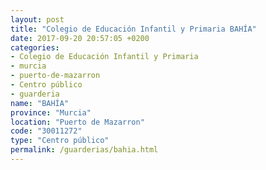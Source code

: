 ```yaml
---
layout: post
title: "Colegio de Educación Infantil y Primaria BAHÍA"
date: 2017-09-20 20:57:05 +0200
categories:
- Colegio de Educación Infantil y Primaria
- murcia
- puerto-de-mazarron
- Centro público
- guarderia
name: "BAHÍA"
province: "Murcia"
location: "Puerto de Mazarron"
code: "30011272"
type: "Centro público"
permalink: /guarderias/bahia.html
---
```


